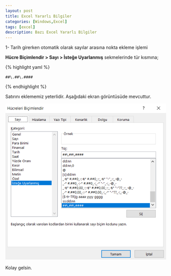 ```yaml
---
layout: post
title: Excel Yararlı Bilgiler
categories: [Windows,Excel]
tags: [excel]
description: Bazı Excel Yararlı Bilgiler
---
```

1- Tarih girerken otomatik olarak sayılar arasına nokta ekleme işlemi

**Hücre Biçimlendir > Sayı > İsteğe Uyarlanmış** sekmelerinde tür kısmına;

{% highlight yaml %}

    ##\.##\.####

{% endhighlight %}

Satırını eklememiz yeterlidir.
Aşağıdaki ekran görüntüsüde mevcuttur.

<img src="https://raw.githubusercontent.com/ferhatakbulut/ferhatakbulut.github.io/main/image/e1.png">


Kolay gelsin.

